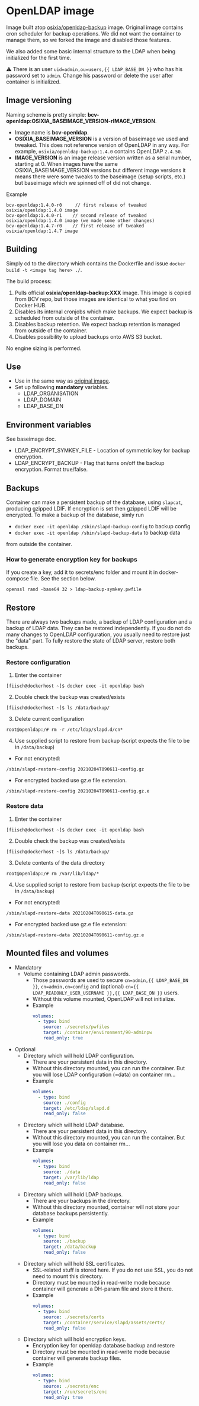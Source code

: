 # OpenLDAP image
Image built atop [osixia/openldap-backup](https://hub.docker.com/r/osixia/openldap-backup/) image.
Original image contains cron scheduler for backup operations. We did not want the container to manage them, so we forked the image and disabled those features.

We also added some basic internal structure to the LDAP when being initialized for the first time.

:warning: There is an user `uid=admin,ou=users,{{ LDAP_BASE_DN }}` who has his password set to `admin`. Change his password or delete the user after container is initialized.

## Image versioning
Naming scheme is pretty simple: **bcv-openldap:OSIXIA_BASEIMAGE_VERSION-rIMAGE_VERSION**.
- Image name is **bcv-openldap**.
- **OSIXIA_BASEIMAGE_VERSION** is a version of baseimage we used and tweaked. This does not reference version of OpenLDAP in any way. For example, `osixia/openldap-backup:1.4.0` contains OpenLDAP `2.4.50`.
- **IMAGE_VERSION** is an image release version written as a serial number, starting at 0. When images have the same OSIXIA_BASEIMAGE_VERSION versions but different image versions it means there were some tweaks to the baseimage (setup scripts, etc.) but baseimage which we spinned off of did not change.

Example
```
bcv-openldap:1.4.0-r0     // first release of tweaked osixia/openldap:1.4.0 image
bcv-openldap:1.4.0-r1    // second release of tweaked osixia/openldap:1.4.0 image (we made some other changes)
bcv-openldap:1.4.7-r0    // first release of tweaked osixia/openldap:1.4.7 image
```

## Building
Simply cd to the directory which contains the Dockerfile and issue `docker build -t <image tag here> ./`.

The build process:
1. Pulls official **osixia/openldap-backup:XXX** image. This image is copied from BCV repo, but those images are identical to what you find on Docker HUB.
1. Disables its internal cronjobs which make backups. We expect backup is scheduled from outside of the container.
1. Disables backup retention. We expect backup retention is managed from outside of the container.
1. Disables possibility to upload backups onto AWS S3 bucket.

No engine sizing is performed.

## Use
- Use in the same way as [original image](https://hub.docker.com/r/osixia/openldap).
- Set up following **mandatory** variables.
  - LDAP_ORGANISATION
  - LDAP_DOMAIN
  - LDAP_BASE_DN

## Environment variables
See baseimage doc.
- LDAP_ENCRYPT_SYMKEY_FILE - Location of symmetric key for backup encryption.
- LDAP_ENCRYPT_BACKUP - Flag that turns on/off the backup encryption. Format true/false.

## Backups
Container can make a persistent backup of the database, using `slapcat`, producing gzipped LDIF. If encryption is set then gzipped LDIF will be encrypted.
To make a backup of the database, simly run
* `docker exec -it openldap /sbin/slapd-backup-config` to backup config
* `docker exec -it openldap /sbin/slapd-backup-data` to backup data

from outside the container.

### How to generate encryption key for backups
If you create a key, add it to secrets/enc folder and mount it in docker-compose file. See the section below.

```openssl rand -base64 32 > ldap-backup-symkey.pwfile```



## Restore
There are always two backups made, a backup of LDAP configuration and a backup of LDAP data.
They can be restored independently. If you do not do many changes to OpenLDAP configuration, you usually need to restore just the "data" part.
To fully restore the state of LDAP server, restore both backups.

### Restore configuration
1. Enter the container
  ```
  [fiisch@dockerhost ~]$ docker exec -it openldap bash
  ```
2. Double check the backup was created/exists
  ```
  [fiisch@dockerhost ~]$ ls /data/backup/
  ```
3. Delete current configuration
  ```
  root@openldap:/# rm -r /etc/ldap/slapd.d/cn*
  ```
4. Use supplied script to restore from backup (script expects the file to be in `/data/backup`)
  - For not encrypted:
  ```
  /sbin/slapd-restore-config 20210204T090611-config.gz
  ```
  - For encrypted backed use gz.e file extension.
  ```
  /sbin/slapd-restore-config 20210204T090611-config.gz.e
  ```

### Restore data
1. Enter the container
  ```
  [fiisch@dockerhost ~]$ docker exec -it openldap bash
  ```
2. Double check the backup was created/exists
  ```
  [fiisch@dockerhost ~]$ ls /data/backup/
  ```
3. Delete contents of the data directory
  ```
  root@openldap:/# rm /var/lib/ldap/*
  ```
4. Use supplied script to restore from backup (script expects the file to be in `/data/backup`)
  - For not encrypted:
  ```
  /sbin/slapd-restore-data 20210204T090615-data.gz
  ```
  - For encrypted backed use gz.e file extension:
  ```
  /sbin/slapd-restore-data 20210204T090611-config.gz.e
  ```

## Mounted files and volumes
- Mandatory
  - Volume containing LDAP admin passwords.
    - Those passwords are used to secure `cn=admin,{{ LDAP_BASE_DN }}`, `cn=admin,cn=config` and (optional) `cn={{ LDAP_READONLY_USER_USERNAME }},{{ LDAP_BASE_DN }}` users.
    - Without this volume mounted, OpenLDAP will not initialize.
    - Example
      ```yaml
      volumes:
        - type: bind
          source: ./secrets/pwfiles
          target: /container/environment/90-adminpw
          read_only: true
      ```
- Optional
  - Directory which will hold LDAP configuration.
    - There are your persistent data in this directory.
    - Without this directory mounted, you can run the container. But you will lose LDAP configuration (=data) on container rm...
    - Example
      ```yaml
      volumes:
        - type: bind
          source: ./config
          target: /etc/ldap/slapd.d
          read_only: false
      ```
  - Directory which will hold LDAP database.
    - There are your persistent data in this directory.
    - Without this directory mounted, you can run the container. But you will lose you data on container rm...
    - Example
      ```yaml
      volumes:
        - type: bind
          source: ./data
          target: /var/lib/ldap
          read_only: false
      ```
  - Directory which will hold LDAP backups.
    - There are your backups in the directory.
    - Without this directory mounted, container will not store your database backups persistently.
    - Example
      ```yaml
      volumes:
        - type: bind
          source: ./backup
          target: /data/backup
          read_only: false
      ```
  - Directory which will hold SSL certificates.
    - SSL-related stuff is stored here. If you do not use SSL, you do not need to mount this directory.
    - Directory must be mounted in read-write mode because container will generate a DH-param file and store it there.
    - Example
      ```yaml
      volumes:
        - type: bind
          source: ./secrets/certs
          target: /container/service/slapd/assets/certs/
          read_only: false
      ```
  - Directory which will hold encryption keys.
    - Encryption key for openldap database backup and restore
    - Directory must be mounted in read-write mode because container will generate backup files.
    - Example
      ```yaml
      volumes:
        - type: bind
          source: ./secrets/enc
          target: /run/secrets/enc
          read_only: true
      ```
